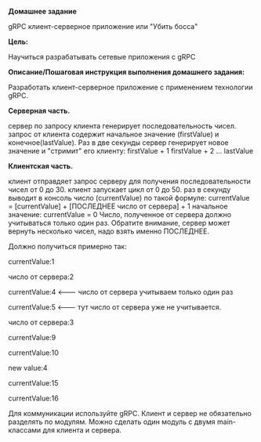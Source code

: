 **Домашнее задание**

gRPC клиент-серверное приложение или "Убить босса"

**Цель:**

Научиться разрабатывать сетевые приложения с gRPC

**Описание/Пошаговая инструкция выполнения домашнего задания:**

Разработать клиент-серверное приложение с применением технологии gRPC.

**Серверная часть.**

сервер по запросу клиента генерирует последовательность чисел.
запрос от клиента содержит начальное значение (firstValue) и конечное(lastValue).
Раз в две секунды сервер генерирует новое значение и "стримит" его клиенту:
firstValue + 1
firstValue + 2
...
lastValue


**Клиентская часть.**

клиент отправдяет запрос серверу для получения последовательности чисел от 0 до 30.
клиент запускает цикл от 0 до 50.
раз в секунду выводит в консоль число (currentValue) по такой формуле:
currentValue = [currentValue] + [ПОСЛЕДНЕЕ число от сервера] + 1
начальное значение: currentValue = 0
Число, полученное от сервера должно учитываться только один раз.
Обратите внимание, сервер может вернуть несколько чисел, надо взять именно ПОСЛЕДНЕЕ.

Должно получиться примерно так:

currentValue:1

число от сервера:2

currentValue:4 <--- число от сервера учитываем только один раз

currentValue:5 <--- тут число от сервера уже не учитывается.

число от сервера:3

currentValue:9

currentValue:10

new value:4

currentValue:15

currentValue:16

Для коммуникации используйте gRPC.
Клиент и сервер не обязательно разделять по модулям.
Можно сделать один модуль с двумя main-классами для клиента и сервера.

